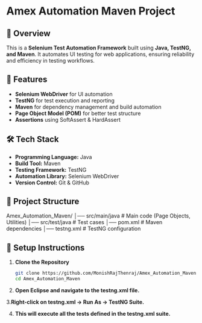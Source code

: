 # Amex Automation Maven Project

## 📌 Overview
This is a **Selenium Test Automation Framework** built using **Java, TestNG, and Maven**. It automates UI testing for web applications, ensuring reliability and efficiency in testing workflows.

## 🚀 Features
- **Selenium WebDriver** for UI automation  
- **TestNG** for test execution and reporting  
- **Maven** for dependency management and build automation  
- **Page Object Model (POM)** for better test structure  
- **Assertions** using SoftAssert & HardAssert  

## 🛠️ Tech Stack
- **Programming Language:** Java  
- **Build Tool:** Maven  
- **Testing Framework:** TestNG  
- **Automation Library:** Selenium WebDriver  
- **Version Control:** Git & GitHub  

## 📂 Project Structure
Amex_Automation_Maven/ │── src/main/java # Main code (Page Objects, Utilities) │── src/test/java # Test cases │── pom.xml # Maven dependencies │── testng.xml # TestNG configuration 

## 🔧 Setup Instructions
1. **Clone the Repository**
   ```sh
   git clone https://github.com/MonishRajThenraj/Amex_Automation_Maven.git
   cd Amex_Automation_Maven
2. **Open Eclipse and navigate to the testng.xml file.**

3.**Right-click on testng.xml → Run As → TestNG Suite.**

4. **This will execute all the tests defined in the testng.xml suite.**
